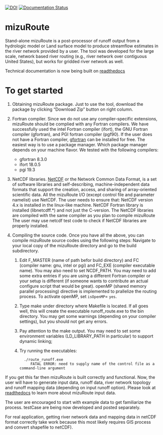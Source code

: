 [![DOI](https://zenodo.org/badge/DOI/10.5281/zenodo.4395155.svg)](https://doi.org/10.5281/zenodo.4395155)
[![Documentation Status](https://readthedocs.org/projects/mizuroute/badge/?version=main)](https://mizuroute.readthedocs.io/en/latest/?badge=main)

# mizuRoute
Stand-alone mizuRoute is a post-processor of runoff output from a hydrologic model or Land surface model to produce streamflow estimates in the river network provided by a user. The tool was developed for the large scale, network based river routing (e.g., river network over contiguous United States), but works for gridded river network as well.

Technical documentation is now being built on [readthedocs](https://mizuroute.readthedocs.io/en/main/)

# To get started
1. Obtaining mizuRoute package. Just to use the tool, download the package by clicking “Download Zip” button on right column. 

2. Fortran compiler. Since we do not use any compiler-specific extensions, mizuRoute should be complied with any Fortran compilers. We have successfully used the intel Fortran compiler (ifort), the GNU Fortran compiler (gfortran), and PGI fortran compiler (pgf90). If the user does not have a Fortran compiler, [gfortran](https://gcc.gnu.org/wiki/GFortran) can be installed for free. The easiest way is to use a package manager. Which package manager depends on your machine flavor. 
We tested with the following compilers:
   - gfortran 8.3.0
   - ifort 18.0.5
   - pgi 19.3

3. NetCDF libraries. [NetCDF](http://www.unidata.ucar.edu/software/netcdf/) or the Network Common Data Format, is a set of software libraries and self-describing, machine-independent data formats that support the creation, access, and sharing of array-oriented scientific data. All the mizuRoute I/O (except control file and parameter namelist) use NetCDF. The user needs to ensure that:
NetCDF version 4.x is installed in the linux-like machine.
NetCDF Fortran library is installed (libnetcdff.\*) and not just the C-version.
The NetCDF libraries are compiled with the same compiler as you plan to compile mizuRoute
The user may use netcdf test code to check if NetCDF libraries are properly installed.

4. Compiling the source code. Once you have all the above, you can compile mizuRoute source codes using the following steps: Navigate to your local copy of the mizuRoute directory and go to the build subdirectory.
 
    1. Edit F_MASTER (name of path befor build directory) and FC (compiler name: gnu, intel or pgi) and FC_EXE (compiler executable name). You may also need to set NCDF_PATH. You may need to add some extra entries if you are using a different Fortran compiler or your setup is different (if someone wants to contribute an actual configure script that would be great). openMP (shared memory parallel processing) directive is implemented to prallelize the routing process. To activate openMP, set `isOpenMP`= `yes`. 

    2. Type make under directory where Makefile is located. If all goes well, this will create the executable runoff_route.exe to the bin directory. You may get some warnings (depending on your compiler settings), but you should not get any errors.

    3. Pay attention to the make output. You may need to set some environment variables (LD_LIBRARY_PATH in particular) to support dynamic linking;

    4. Try running the executables:
		
			 ./route_runoff.exe
				FATAL ERROR: need to supply name of the control file as a command-line argument

If you get this far then mizuRoute is built correctly and functional. Now, the user will have to generate input data, runoff data, river network topology and runoff mapping data (depending on input runoff option). Please look at [readthedocs](https://mizuroute.readthedocs.io/en/develop/) to learn more about mizuRoute input data. 

The user are encouraged to start with example data to get familiarize the process. testCase are being now developed and posted separately.

For real application, getting river network data and mapping data in netCDF format correctly take work because this most likely requires GIS process and convert shapefile to netCDF). 
